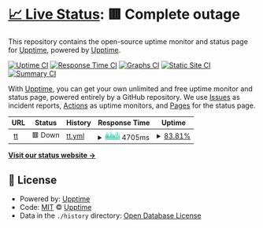# [📈 Live Status](https://upptime.github.io/upptime): <!--live status--> **🟥 Complete outage**

This repository contains the open-source uptime monitor and status page for [Upptime](https://upptime.js.org), powered by [Upptime](https://github.com/upptime/upptime).

[![Uptime CI](https://github.com/chenhaonanniubi/upptime/workflows/Uptime%20CI/badge.svg)](https://github.com/chenhaonanniubi/upptime/actions?query=workflow%3A%22Uptime+CI%22)
[![Response Time CI](https://github.com/chenhaonanniubi/upptime/workflows/Response%20Time%20CI/badge.svg)](https://github.com/chenhaonanniubi/upptime/actions?query=workflow%3A%22Response+Time+CI%22)
[![Graphs CI](https://github.com/chenhaonanniubi/upptime/workflows/Graphs%20CI/badge.svg)](https://github.com/chenhaonanniubi/upptime/actions?query=workflow%3A%22Graphs+CI%22)
[![Static Site CI](https://github.com/chenhaonanniubi/upptime/workflows/Static%20Site%20CI/badge.svg)](https://github.com/chenhaonanniubi/upptime/actions?query=workflow%3A%22Static+Site+CI%22)
[![Summary CI](https://github.com/chenhaonanniubi/upptime/workflows/Summary%20CI/badge.svg)](https://github.com/chenhaonanniubi/upptime/actions?query=workflow%3A%22Summary+CI%22)

With [Upptime](https://upptime.js.org), you can get your own unlimited and free uptime monitor and status page, powered entirely by a GitHub repository. We use [Issues](https://github.com/upptime/upptime/issues) as incident reports, [Actions](https://github.com/chenhaonanniubi/upptime/actions) as uptime monitors, and [Pages](https://upptime.github.io/upptime) for the status page.

<!--start: status pages-->
<!-- This summary is generated by Upptime (https://github.com/upptime/upptime) -->
<!-- Do not edit this manually, your changes will be overwritten -->
<!-- prettier-ignore -->
| URL | Status | History | Response Time | Uptime |
| --- | ------ | ------- | ------------- | ------ |
| <img alt="" src="https://icons.duckduckgo.com/ip3/telebot-app-serverless-i7z8-chenhaonanniubi.vercel.app.ico" height="13"> [tt](https://telebot-app-serverless-i7z8-chenhaonanniubi.vercel.app/checkhealth) | 🟥 Down | [tt.yml](https://github.com/chenhaonanniubi/upptime/commits/HEAD/history/tt.yml) | <details><summary><img alt="Response time graph" src="./graphs/tt/response-time-week.png" height="20"> 4705ms</summary><br><a href="https://chenhaonanniubi.github.io/upptime/history/tt"><img alt="Response time 4443" src="https://img.shields.io/endpoint?url=https%3A%2F%2Fraw.githubusercontent.com%2Fchenhaonanniubi%2Fupptime%2FHEAD%2Fapi%2Ftt%2Fresponse-time.json"></a><br><a href="https://chenhaonanniubi.github.io/upptime/history/tt"><img alt="24-hour response time 4643" src="https://img.shields.io/endpoint?url=https%3A%2F%2Fraw.githubusercontent.com%2Fchenhaonanniubi%2Fupptime%2FHEAD%2Fapi%2Ftt%2Fresponse-time-day.json"></a><br><a href="https://chenhaonanniubi.github.io/upptime/history/tt"><img alt="7-day response time 4705" src="https://img.shields.io/endpoint?url=https%3A%2F%2Fraw.githubusercontent.com%2Fchenhaonanniubi%2Fupptime%2FHEAD%2Fapi%2Ftt%2Fresponse-time-week.json"></a><br><a href="https://chenhaonanniubi.github.io/upptime/history/tt"><img alt="30-day response time 4638" src="https://img.shields.io/endpoint?url=https%3A%2F%2Fraw.githubusercontent.com%2Fchenhaonanniubi%2Fupptime%2FHEAD%2Fapi%2Ftt%2Fresponse-time-month.json"></a><br><a href="https://chenhaonanniubi.github.io/upptime/history/tt"><img alt="1-year response time 4444" src="https://img.shields.io/endpoint?url=https%3A%2F%2Fraw.githubusercontent.com%2Fchenhaonanniubi%2Fupptime%2FHEAD%2Fapi%2Ftt%2Fresponse-time-year.json"></a></details> | <details><summary><a href="https://chenhaonanniubi.github.io/upptime/history/tt">83.81%</a></summary><a href="https://chenhaonanniubi.github.io/upptime/history/tt"><img alt="All-time uptime 99.52%" src="https://img.shields.io/endpoint?url=https%3A%2F%2Fraw.githubusercontent.com%2Fchenhaonanniubi%2Fupptime%2FHEAD%2Fapi%2Ftt%2Fuptime.json"></a><br><a href="https://chenhaonanniubi.github.io/upptime/history/tt"><img alt="24-hour uptime 68.53%" src="https://img.shields.io/endpoint?url=https%3A%2F%2Fraw.githubusercontent.com%2Fchenhaonanniubi%2Fupptime%2FHEAD%2Fapi%2Ftt%2Fuptime-day.json"></a><br><a href="https://chenhaonanniubi.github.io/upptime/history/tt"><img alt="7-day uptime 83.81%" src="https://img.shields.io/endpoint?url=https%3A%2F%2Fraw.githubusercontent.com%2Fchenhaonanniubi%2Fupptime%2FHEAD%2Fapi%2Ftt%2Fuptime-week.json"></a><br><a href="https://chenhaonanniubi.github.io/upptime/history/tt"><img alt="30-day uptime 91.61%" src="https://img.shields.io/endpoint?url=https%3A%2F%2Fraw.githubusercontent.com%2Fchenhaonanniubi%2Fupptime%2FHEAD%2Fapi%2Ftt%2Fuptime-month.json"></a><br><a href="https://chenhaonanniubi.github.io/upptime/history/tt"><img alt="1-year uptime 99.30%" src="https://img.shields.io/endpoint?url=https%3A%2F%2Fraw.githubusercontent.com%2Fchenhaonanniubi%2Fupptime%2FHEAD%2Fapi%2Ftt%2Fuptime-year.json"></a></details>

<!--end: status pages-->

[**Visit our status website →**](https://upptime.github.io/upptime)

## 📄 License

- Powered by: [Upptime](https://github.com/upptime/upptime)
- Code: [MIT](./LICENSE) © [Upptime](https://upptime.js.org)
- Data in the `./history` directory: [Open Database License](https://opendatacommons.org/licenses/odbl/1-0/)
